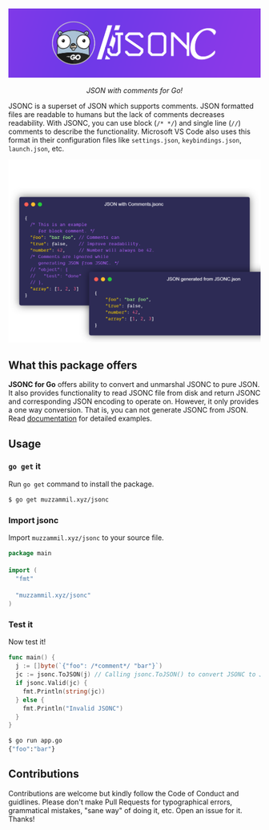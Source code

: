 #

![jsonc](jsonc.png)

<p align="center">
  <i>JSON with comments for Go!</i>
</p>

JSONC is a superset of JSON which supports comments. JSON formatted files are readable to humans but the lack of comments decreases readability. With JSONC, you can use block (`/* */`) and single line (`//`) comments to describe the functionality. Microsoft VS Code also uses this format in their configuration files like `settings.json`, `keybindings.json`, `launch.json`, etc.

![jsonc](carbon.png)

## What this package offers

**JSONC for Go** offers ability to convert and unmarshal JSONC to pure JSON. It also provides functionality to read JSONC file from disk and return JSONC and corresponding JSON encoding to operate on. However, it only provides a one way conversion. That is, you can not generate JSONC from JSON. Read [documentation](DOCUMENTATION.md) for detailed examples.

## Usage

### `go get` it

Run `go get` command to install the package.

```sh
$ go get muzzammil.xyz/jsonc
```

### Import jsonc

Import `muzzammil.xyz/jsonc` to your source file.

```go
package main

import (
  "fmt"

  "muzzammil.xyz/jsonc"
)
```

### Test it

Now test it!

```go
func main() {
  j := []byte(`{"foo": /*comment*/ "bar"}`)
  jc := jsonc.ToJSON(j) // Calling jsonc.ToJSON() to convert JSONC to JSON
  if jsonc.Valid(jc) {
    fmt.Println(string(jc))
  } else {
    fmt.Println("Invalid JSONC")
  }
}
```

```sh
$ go run app.go
{"foo":"bar"}
```

## Contributions

Contributions are welcome but kindly follow the Code of Conduct and guidlines. Please don't make Pull Requests for typographical errors, grammatical mistakes, "sane way" of doing it, etc. Open an issue for it. Thanks!
